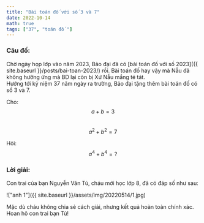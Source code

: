 ```yaml
---
title: "Bài toán đố với số 3 và 7"
date: 2022-10-14
math: true
tags: ["37", "toán đố "]
---
```


### Câu đố:

Chờ ngày họp lớp vào năm 2023, Bảo đại đã có [bài toán đố với số 2023]({{ site.baseurl }}/posts/bai-toan-2023/) rồi.  Bài toán đố hay vậy mà Nẫu đã không hưởng ứng mà BD lại còn bị Xứ Nẫu mắng té tát.  
Hướng tới kỷ niệm 37 năm ngày ra trường, Bảo đại tặng thêm bài toán đố có số 3 và 7.


Cho:  
$$a + b = 3$$  
$$a^2 + b^2 = 7$$

Hỏi:  
$$a^4 + b^4 = ?$$

### Lời giải:

Con trai của bạn Nguyễn Văn Tú, cháu mới học lớp 8, đã có đáp số như sau:

!["anh 1"]({{ site.baseurl }}/assets/img/20220514/1.jpg)

Mặc dù cháu không chia sẻ cách giải, nhưng kết quả hoàn toàn chính xác. Hoan hô con trai bạn Tú!
